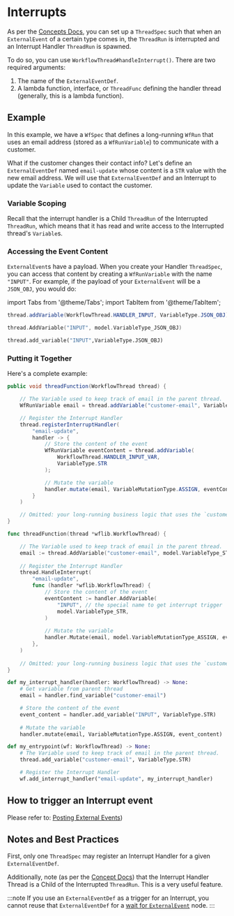 # Interrupts

As per the [Concepts Docs](/docs/04-concepts/11-interrupts.md), you can set up a `ThreadSpec` such that when an `ExternalEvent` of a certain type comes in, the `ThreadRun` is interrupted and an Interrupt Handler `ThreadRun` is spawned.

To do so, you can use `WorkflowThread#handleInterrupt()`. There are two required arguments:

1. The name of the `ExternalEventDef`.
2. A lambda function, interface, or `ThreadFunc` defining the handler thread (generally, this is a lambda function).

## Example

In this example, we have a `WfSpec` that defines a long-running `WfRun` that uses an email address (stored as a `WfRunVariable`) to communicate with a customer.

What if the customer changes their contact info? Let's define an `ExternalEventDef` named `email-update` whose content is a `STR` value with the new email address. We will use that `ExternalEventDef` and an Interrupt to update the `Variable` used to contact the customer.

### Variable Scoping

Recall that the interrupt handler is a Child `ThreadRun` of the Interrupted `ThreadRun`, which means that it has read and write access to the Interrupted thread's `Variable`s.

### Accessing the Event Content

`ExternalEvent`s have a payload. When you create your Handler `ThreadSpec`, you can access that content by creating a `WfRunVariable` with the name `"INPUT"`. For example, if the payload of your `ExternalEvent` will be a `JSON_OBJ`, you would do:

import Tabs from '@theme/Tabs';
import TabItem from '@theme/TabItem';

<Tabs>
  <TabItem value="java" label="Java" default>

```java
thread.addVariable(WorkflowThread.HANDLER_INPUT, VariableType.JSON_OBJ);
```

  </TabItem>
  <TabItem value="go" label="Go">

```go
thread.AddVariable("INPUT", model.VariableType_JSON_OBJ)
```
  </TabItem>
  <TabItem value="python" label="Python">

```python
thread.add_variable("INPUT",VariableType.JSON_OBJ)
```
  </TabItem>
</Tabs>


### Putting it Together

Here's a complete example:

<Tabs>
  <TabItem value="java" label="Java" default>

```java
public void threadFunction(WorkflowThread thread) {

    // The Variable used to keep track of email in the parent thread.
    WfRunVariable email = thread.addVariable("customer-email", VariableType.STR);

    // Register the Interrupt Handler
    thread.registerInterruptHandler(
        "email-update",
        handler -> {
            // Store the content of the event
            WfRunVariable eventContent = thread.addVariable(
                WorkflowThread.HANDLER_INPUT_VAR,
                VariableType.STR
            );

            // Mutate the variable
            handler.mutate(email, VariableMutationType.ASSIGN, eventContent);
        }
    )

    // Omitted: your long-running business logic that uses the `customer-email` variable
}
```

  </TabItem>
  <TabItem value="go" label="Go">

```go
func threadFunction(thread *wflib.WorkflowThread) {

    // The Variable used to keep track of email in the parent thread.
    email := thread.AddVariable("customer-email", model.VariableType_STR)
  
    // Register the Interrupt Handler
    thread.HandleInterrupt(
        "email-update",
        func (handler *wflib.WorkflowThread) {
            // Store the content of the event
            eventContent := handler.AddVariable(
                "INPUT", // the special name to get interrupt trigger
                model.VariableType_STR,
            )
  
            // Mutate the variable
            handler.Mutate(email, model.VariableMutationType_ASSIGN, eventContent)
        },
    )
  
    // Omitted: your long-running business logic that uses the `customer-email` variable
}
```

   </TabItem>
   <TabItem value="python" label="Python">

```python
def my_interrupt_handler(handler: WorkflowThread) -> None:
    # Get variable from parent thread
    email = handler.find_variable("customer-email")

    # Store the content of the event
    event_content = handler.add_variable("INPUT", VariableType.STR)
    
    # Mutate the variable
    handler.mutate(email, VariableMutationType.ASSIGN, event_content)

def my_entrypoint(wf: WorkflowThread) -> None:
    # The Variable used to keep track of email in the parent thread.
    thread.add_variable("customer-email", VariableType.STR)

    # Register the Interrupt Handler
    wf.add_interrupt_handler("email-update", my_interrupt_handler)
```

   </TabItem>
</Tabs>

## How to trigger an Interrupt event
Please refer to: [Posting External Events](../09-grpc/15-posting-external-events.md))

## Notes and Best Practices

First, only one `ThreadSpec` may register an Interrupt Handler for a given `ExternalEventDef`.

Additionally, note (as per the [Concept Docs](../../04-concepts/11-interrupts.md#variable-scoping)) that the Interrupt Handler Thread is a Child of the Interrupted `ThreadRun`. This is a very useful feature.

:::note
If you use an `ExternalEventDef` as a trigger for an Interrupt, you cannot reuse that `ExternalEventDef` for a [wait for `ExternalEvent`](./04-external-events.md) node.
:::